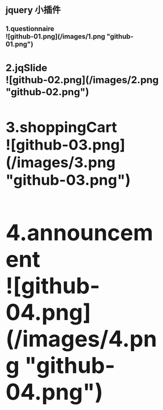 # jquery 小插件

<h2>1.questionnaire<h2\><br />
![github-01.png](/images/1.png "github-01.png")
<h2>2.jqSlide<h2\><br />
![github-02.png](/images/2.png "github-02.png")
<h2>3.shoppingCart<h2\><br />
![github-03.png](/images/3.png "github-03.png")
<h2>4.announcement<h2\><br />
![github-04.png](/images/4.png "github-04.png")
